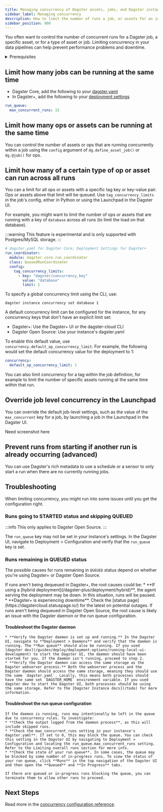 ```yaml
---
title: Managing concurrency of Dagster assets, jobs, and Dagster instances
sidebar_label: Managing concurrency
description: How to limit the number of runs a job, or assets for an instance of Dagster.
sidebar_position: 900
---
```


You often want to control the number of concurrent runs for a Dagster job, a specific asset, or for a type of asset or job. Limiting concurrency in your data pipelines can help prevent performance problems and downtime.


<details>
<summary>Prerequisites</summary>

- Familiarity with [Assets](/guides/build/assets-concepts/index.mdx
- Familiarity with [Jobs and Ops](/guides/build/ops-jobs)
</details>



## Limit how many jobs can be running at the same time


* Dagster Core, add the following to your [dagster.yaml](/todo)
* In Dagster+, add the following to your [deployment settings](/dagster-plus/deployment/deployment-settings)

```yaml
run_queue:
  max_concurrent_runs: 15
```


<CodeExample filePath="guides/tbd/concurrency-global.py" language="python" title="Global concurrency limits" />

## Limit how many ops or assets can be running at the same time

You can control the number of assets or ops that are running concurrently within a job using the `config` argument of `dg.define_asset_job()` or `dg.@job()` for ops.

<Tabs>
  <TabItem value="Assets" label="Asset job">
    <CodeExample filePath="guides/tbd/concurrency-job-asset.py" language="python" title="Asset concurrency limits in a job" />

  </TabItem>

  <TabItem value="Ops" label="Op job">
    <CodeExample filePath="guides/tbd/concurrency-job-op.py" language="python" title="Op concurrency limits in a job" />

  </TabItem>
</Tabs>


## Limit how many of a certain type of op or asset can run across all runs

You can a limit for all ops or assets with a specific tag key or key-value pair. Ops or assets above that limit will be queued. Use `tag_concurrency_limits` in the job's config, either in Python or using the Launchpad in the Dagster UI.

For example, you might want to limit the number of ops or assets that are running with a key of `database` across all runs (to limit the load on that database).

:::warning
This feature is experimental and is only supported with Postgres/MySQL storage.
:::


```yaml
# dagster.yaml for Dagster Core; Deployment Settings for Dagster+
run_coordinator:
  module: dagster.core.run_coordinator
  class: QueuedRunCoordinator
  config:
    tag_concurrency_limits:
      - key: "dagster/concurrency_key"
        value: "database"
        limit: 1
```

To specify a global concurrency limit using the CLI, use:

```
dagster instance concurrency set database 1
```

A default concurrency limit can be configured for the instance, for any concurrency keys that don't have an explicit limit set:

* Dagster+: Use the Dagster+ UI or the dagster-cloud CLI
* Dagster Open Source: Use your instance's dagster.yaml

To enable this default value, use `concurrency.default_op_concurrency_limit`. For example, the following would set the default concurrency value for the deployment to 1:
```yaml
concurrency:
  default_op_concurrency_limit: 1
```

<Tabs>
  <TabItem value="Asset Tag" label="Asset tag concurrency limits">
    <CodeExample filePath="guides/tbd/concurrency-tag-key-asset.py" language="python" title="No more than 1 asset running with a tag of 'database' across all runs" />

  </TabItem>
  <TabItem value="Op Tag" label="Op tag concurrency limits">
  <CodeExample filePath="guides/tbd/concurrency-tag-key-op.py" language="python" title="No more than 1 op running with a tag of 'database' across all runs" />

  </TabItem>
</Tabs>

You can also limit concurrency for a tag within the job definition, for example to limit the number of specific assets running at the same time *within* that run.

<Tabs>
  <TabItem value="Asset Tag with Job" label="Asset tag concurrency limits in a run">
    <CodeExample filePath="guides/tbd/concurrency-tag-key-job-asset.py" language="python" title="No more than 1 asset running with a tag of 'database' within a run" />

  </TabItem>
  <TabItem value="Op Tag with Job" label="Op tag concurrency limits in a run">
  <CodeExample filePath="guides/tbd/concurrency-tag-key-job-op.py" language="python" title="No more than 1 op running with a tag of 'database' within a run" />
  </TabItem>
</Tabs>


## Override job level concurrency in the Launchpad

You can override the default job-level settings, such as the value of the `max_concurrent` key for a job, by launching a job in the Launchpad in the Dagster UI.

Need screenshot here

## Prevent runs from starting if another run is already occurring (advanced)

You can use Dagster's rich metadata to use a schedule or a sensor to only start a run when there are no currently running jobs.

<CodeExample filePath="guides/tbd/concurrency-no-more-than-1-job.py" language="python" title="No more than 1 running job from a schedule" />


## Troubleshooting

When limiting concurrency, you might run into some issues until you get the configuration right.

### Runs going to STARTED status and skipping QUEUED

:::info
This only applies to Dagster Open Source.
:::

The `run_queue` key may not be set in your instance's settings. In the Dagster UI, navigate to Deployment > Configuration and verify that the `run_queue` key is set.

### Runs remaining in QUEUED status

The possible causes for runs remaining in `QUEUED` status depend on whether you're using Dagster+ or Dagster Open Source.

<Tabs>
  <TabItem value="Dagster+" label="Dagster+">
    If runs aren't being dequeued in Dagster+, the root causes could be:
    * **If using a [hybrid deployment](/dagster-plus/deployment/hybrid)**, the agent serving the deployment may be down. In this situation, runs will be paused.
    * **Dagster+ is experiencing downtime**. Check the [status page](https://dagstercloud.statuspage.io/) for the latest on potential outages.

  </TabItem>
  <TabItem value="Dagster Open Source" label="Dagster Open Source">
  If runs aren't being dequeued in Dagster Open Source, the root cause is likely an issue with the Dagster daemon or the run queue configuration.

  #### Troubleshoot the Dagster daemon

    * **Verify the Dagster daemon is set up and running.** In the Dagster UI, navigate to **Deployment > Daemons** and verify that the daemon is running. The **Run queue** should also be running. If you used [dagster dev](/guides/deploy/deployment-options/running-local-ui-development) to start the Dagster UI, the daemon should have been started for you. If the daemon isn't running, proceed to step 2.
    * **Verify the Dagster daemon can access the same storage as the Dagster webserver process.** Both the webserver process and the Dagster daemon should access the same storage, meaning they should use the same `dagster.yaml`. Locally, this means both processes should have the same set `DAGSTER_HOME` environment variable. If you used dagster dev to start the Dagster UI, both processes should be using the same storage. Refer to the [Dagster Instance docs](/todo) for more information.

  #### Troubleshoot the run queue configuration
    If the daemon is running, runs may intentionally be left in the queue due to concurrency rules. To investigate:
    * **Check the output logged from the daemon process**, as this will include skipped runs.
    * **Check the max_concurrent_runs setting in your instance's dagster.yaml**. If set to 0, this may block the queue. You can check this setting in the Dagster UI by navigating to Deployment > Configuration and locating the run_queue.max_concurrent_runs setting. Refer to the Limiting overall runs section for more info.
    * **Check the state of your run queue**. In some cases, the queue may be blocked by some number of in-progress runs. To view the status of your run queue, click **Runs** in the top navigation of the Dagster UI and then open the **Queued** and **In Progress** tabs.
    
    If there are queued or in-progress runs blocking the queue, you can terminate them to allow other runs to proceed.
  </TabItem>
</Tabs>


## Next Steps

Read more in the [concurrency configuration reference](/todo).